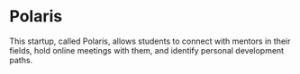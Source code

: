 # Polaris
This startup, called Polaris, allows students to connect with mentors in their fields, hold online meetings with them, and identify personal development paths.
